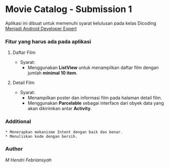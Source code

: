 # Movie Catalog - Submission 1

Aplikasi ini dibuat untuk memenuhi syarat kelulusan pada kelas Dicoding [Menjadi Android Developer Expert](https://www.dicoding.com/academies/14)

### Fitur yang harus ada pada aplikasi

1. Daftar Film
    * Syarat:
        * Menggunakan **ListView** untuk menampilkan daftar film dengan jumlah **minimal 10 item**.
    
2. Detail Film
    * Syarat: 
        * Menampilkan poster dan informasi film pada halaman detail film.
        * Menggunakan **Parcelable** sebagai interface dari obyek data yang akan dikirimkan antar **Activity**.
	
### Additional
    
	* Menerapkan mekanisme Intent dengan baik dan benar.
    * Menuliskan kode dengan bersih.
	
### Author
_M Hendri Febriansyah_